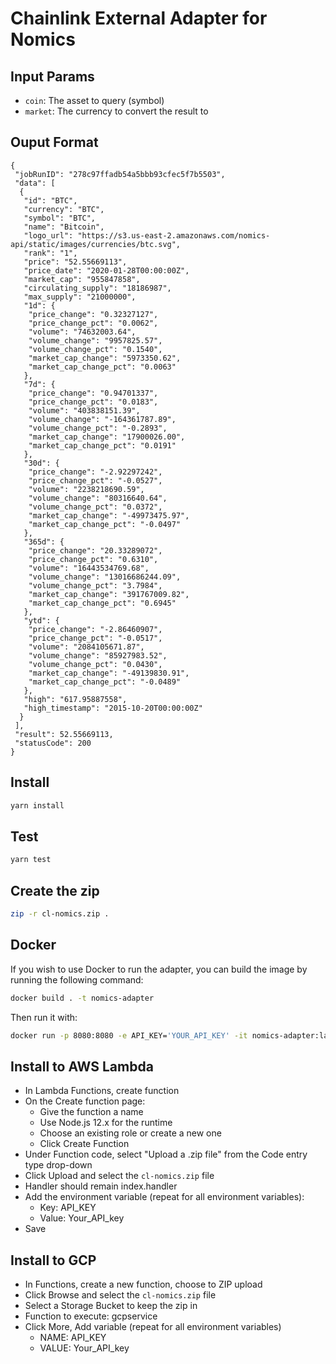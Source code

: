 # Chainlink External Adapter for Nomics

## Input Params

- `coin`: The asset to query (symbol)
- `market`: The currency to convert the result to

## Ouput Format

```
{
 "jobRunID": "278c97ffadb54a5bbb93cfec5f7b5503",
 "data": [
  {
   "id": "BTC",
   "currency": "BTC",
   "symbol": "BTC",
   "name": "Bitcoin",
   "logo_url": "https://s3.us-east-2.amazonaws.com/nomics-api/static/images/currencies/btc.svg",
   "rank": "1",
   "price": "52.55669113",
   "price_date": "2020-01-28T00:00:00Z",
   "market_cap": "955847858",
   "circulating_supply": "18186987",
   "max_supply": "21000000",
   "1d": {
    "price_change": "0.32327127",
    "price_change_pct": "0.0062",
    "volume": "74632003.64",
    "volume_change": "9957825.57",
    "volume_change_pct": "0.1540",
    "market_cap_change": "5973350.62",
    "market_cap_change_pct": "0.0063"
   },
   "7d": {
    "price_change": "0.94701337",
    "price_change_pct": "0.0183",
    "volume": "403838151.39",
    "volume_change": "-164361787.89",
    "volume_change_pct": "-0.2893",
    "market_cap_change": "17900026.00",
    "market_cap_change_pct": "0.0191"
   },
   "30d": {
    "price_change": "-2.92297242",
    "price_change_pct": "-0.0527",
    "volume": "2238218690.59",
    "volume_change": "80316640.64",
    "volume_change_pct": "0.0372",
    "market_cap_change": "-49973475.97",
    "market_cap_change_pct": "-0.0497"
   },
   "365d": {
    "price_change": "20.33289072",
    "price_change_pct": "0.6310",
    "volume": "16443534769.68",
    "volume_change": "13016686244.09",
    "volume_change_pct": "3.7984",
    "market_cap_change": "391767009.82",
    "market_cap_change_pct": "0.6945"
   },
   "ytd": {
    "price_change": "-2.86460907",
    "price_change_pct": "-0.0517",
    "volume": "2084105671.87",
    "volume_change": "85927983.52",
    "volume_change_pct": "0.0430",
    "market_cap_change": "-49139830.91",
    "market_cap_change_pct": "-0.0489"
   },
   "high": "617.95887558",
   "high_timestamp": "2015-10-20T00:00:00Z"
  }
 ],
 "result": 52.55669113,
 "statusCode": 200
}
```

## Install

```bash
yarn install
```

## Test

```bash
yarn test
```

## Create the zip

```bash
zip -r cl-nomics.zip .
```

## Docker

If you wish to use Docker to run the adapter, you can build the image by running the following command:

```bash
docker build . -t nomics-adapter
```

Then run it with:

```bash
docker run -p 8080:8080 -e API_KEY='YOUR_API_KEY' -it nomics-adapter:latest
```

## Install to AWS Lambda

- In Lambda Functions, create function
- On the Create function page:
  - Give the function a name
  - Use Node.js 12.x for the runtime
  - Choose an existing role or create a new one
  - Click Create Function
- Under Function code, select "Upload a .zip file" from the Code entry type drop-down
- Click Upload and select the `cl-nomics.zip` file
- Handler should remain index.handler
- Add the environment variable (repeat for all environment variables):
  - Key: API_KEY
  - Value: Your_API_key
- Save


## Install to GCP

- In Functions, create a new function, choose to ZIP upload
- Click Browse and select the `cl-nomics.zip` file
- Select a Storage Bucket to keep the zip in
- Function to execute: gcpservice
- Click More, Add variable (repeat for all environment variables)
  - NAME: API_KEY
  - VALUE: Your_API_key

